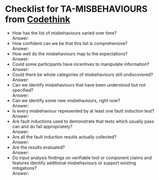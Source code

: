 # Checklist for TA-MISBEHAVIOURS from [Codethink](https://codethinklabs.gitlab.io/trustable/trustable/print_page.html)

* How has the list of misbehaviours varied over time? <br>
    Answer:  
* How confident can we be that this list is comprehensive? <br>
    Answer:  
* How well do the misbehaviours map to the expectations? <br>
    Answer:  
* Could some participants have incentives to manipulate information? <br>
    Answer:  
* Could there be whole categories of misbehaviours still undiscovered? <br>
    Answer:  
* Can we identify misbehaviours that have been understood but not specified? <br>
    Answer:  
* Can we identify some new misbehaviours, right now? <br>
    Answer:  
* Is every misbehaviour represented by at least one fault induction test? <br>
    Answer:  
* Are fault inductions used to demonstrate that tests which usually pass can and do fail appropriately? <br>
    Answer:  
* Are all the fault induction results actually collected? <br>
    Answer:  
* Are the results evaluated? <br>
    Answer:  
* Do input analysis findings on verifiable tool or component claims and features identify additional misbehaviours or support existing mitigations? <br>
    Answer:  